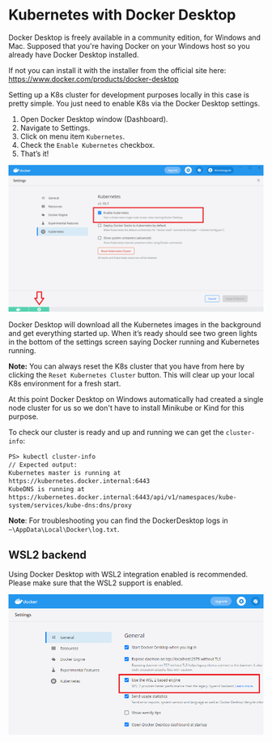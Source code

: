 # Kubernetes with Docker Desktop

Docker Desktop is freely available in a community edition, for Windows and Mac.
Supposed that you're having Docker on your Windows host so you already have Docker Desktop installed.

If not you can install it with the installer from the official site here: https://www.docker.com/products/docker-desktop 

Setting up a K8s cluster for development purposes locally in this case is pretty simple.
You just need to enable K8s via the Docker Desktop settings.

1. Open Docker Desktop window (Dashboard).
2. Navigate to Settings.
3. Click on menu item `Kubernetes`.
4. Check the `Enable Kubernetes` checkbox.
5. That’s it!

![Screenshot](images/k8s_enabled.png)

Docker Desktop will download all the Kubernetes images in the background and get everything started up. When it’s ready should see two green lights in the bottom of the settings screen saying Docker running and Kubernetes running.

**Note:** You can always reset the K8s cluster that you have from here by clicking the `Reset Kubernetes Cluster` button. This will clear up your local K8s environment for a fresh start.

At this point Docker Desktop on Windows automatically had created a single node cluster for us so we don't have to install Minikube or Kind for this purpose.

To check our cluster is ready and up and running we can get the `cluster-info`:
```
PS> kubectl cluster-info
// Expected output:
Kubernetes master is running at https://kubernetes.docker.internal:6443
KubeDNS is running at https://kubernetes.docker.internal:6443/api/v1/namespaces/kube-system/services/kube-dns:dns/proxy

```

**Note**: For troubleshooting you can find the DockerDesktop logs in `~\AppData\Local\Docker\log.txt`.

## WSL2 backend
Using Docker Desktop with WSL2 integration enabled is recommended. Please make sure that the WSL2 support is enabled.

![Screenshot](images/wsl2_enabled.png)